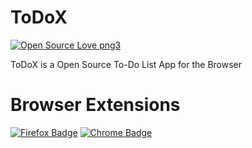 # ToDoX
[![Open Source Love png3](https://badges.frapsoft.com/os/v3/open-source.png?v=103)](https://github.com/realYellowDev/todox/)

ToDoX is a Open Source To-Do List App for the Browser

# Browser Extensions
[![Firefox Badge](https://realyellowdev.github.io/todox/AMO-button_1.png)](https://addons.mozilla.org/de/firefox/addon/todox/)
[![Chrome Badge](https://realyellowdev.github.io/todox/ChromeWebStore_Badge.png)](#)
